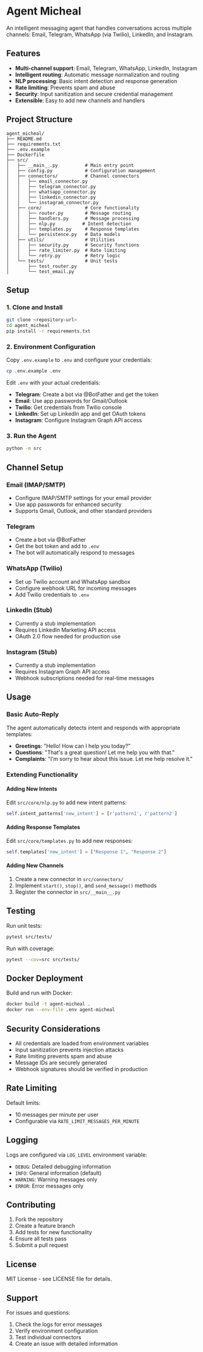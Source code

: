 # Agent Micheal

An intelligent messaging agent that handles conversations across multiple channels: Email, Telegram, WhatsApp (via Twilio), LinkedIn, and Instagram.

## Features

- **Multi-channel support**: Email, Telegram, WhatsApp, LinkedIn, Instagram
- **Intelligent routing**: Automatic message normalization and routing
- **NLP processing**: Basic intent detection and response generation
- **Rate limiting**: Prevents spam and abuse
- **Security**: Input sanitization and secure credential management
- **Extensible**: Easy to add new channels and handlers

## Project Structure

```
agent_micheal/
├── README.md
├── requirements.txt
├── .env.example
├── Dockerfile
├── src/
│   ├── __main__.py          # Main entry point
│   ├── config.py            # Configuration management
│   ├── connectors/          # Channel connectors
│   │   ├── email_connector.py
│   │   ├── telegram_connector.py
│   │   ├── whatsapp_connector.py
│   │   ├── linkedin_connector.py
│   │   └── instagram_connector.py
│   ├── core/                # Core functionality
│   │   ├── router.py        # Message routing
│   │   ├── handlers.py      # Message processing
│   │   ├── nlp.py          # Intent detection
│   │   ├── templates.py     # Response templates
│   │   └── persistence.py   # Data models
│   ├── utils/               # Utilities
│   │   ├── security.py      # Security functions
│   │   ├── rate_limiter.py  # Rate limiting
│   │   └── retry.py         # Retry logic
│   └── tests/               # Unit tests
│       ├── test_router.py
│       └── test_email.py
```

## Setup

### 1. Clone and Install

```bash
git clone <repository-url>
cd agent_micheal
pip install -r requirements.txt
```

### 2. Environment Configuration

Copy `.env.example` to `.env` and configure your credentials:

```bash
cp .env.example .env
```

Edit `.env` with your actual credentials:

- **Telegram**: Create a bot via @BotFather and get the token
- **Email**: Use app passwords for Gmail/Outlook
- **Twilio**: Get credentials from Twilio console
- **LinkedIn**: Set up LinkedIn app and get OAuth tokens
- **Instagram**: Configure Instagram Graph API access

### 3. Run the Agent

```bash
python -m src
```

## Channel Setup

### Email (IMAP/SMTP)
- Configure IMAP/SMTP settings for your email provider
- Use app passwords for enhanced security
- Supports Gmail, Outlook, and other standard providers

### Telegram
- Create a bot via @BotFather
- Get the bot token and add to `.env`
- The bot will automatically respond to messages

### WhatsApp (Twilio)
- Set up Twilio account and WhatsApp sandbox
- Configure webhook URL for incoming messages
- Add Twilio credentials to `.env`

### LinkedIn (Stub)
- Currently a stub implementation
- Requires LinkedIn Marketing API access
- OAuth 2.0 flow needed for production use

### Instagram (Stub)
- Currently a stub implementation
- Requires Instagram Graph API access
- Webhook subscriptions needed for real-time messages

## Usage

### Basic Auto-Reply
The agent automatically detects intent and responds with appropriate templates:

- **Greetings**: "Hello! How can I help you today?"
- **Questions**: "That's a great question! Let me help you with that."
- **Complaints**: "I'm sorry to hear about this issue. Let me help resolve it."

### Extending Functionality

#### Adding New Intents
Edit `src/core/nlp.py` to add new intent patterns:

```python
self.intent_patterns['new_intent'] = [r'pattern1', r'pattern2']
```

#### Adding Response Templates
Edit `src/core/templates.py` to add new responses:

```python
self.templates['new_intent'] = ["Response 1", "Response 2"]
```

#### Adding New Channels
1. Create a new connector in `src/connectors/`
2. Implement `start()`, `stop()`, and `send_message()` methods
3. Register the connector in `src/__main__.py`

## Testing

Run unit tests:

```bash
pytest src/tests/
```

Run with coverage:

```bash
pytest --cov=src src/tests/
```

## Docker Deployment

Build and run with Docker:

```bash
docker build -t agent-micheal .
docker run --env-file .env agent-micheal
```

## Security Considerations

- All credentials are loaded from environment variables
- Input sanitization prevents injection attacks
- Rate limiting prevents spam and abuse
- Message IDs are securely generated
- Webhook signatures should be verified in production

## Rate Limiting

Default limits:
- 10 messages per minute per user
- Configurable via `RATE_LIMIT_MESSAGES_PER_MINUTE`

## Logging

Logs are configured via `LOG_LEVEL` environment variable:
- `DEBUG`: Detailed debugging information
- `INFO`: General information (default)
- `WARNING`: Warning messages only
- `ERROR`: Error messages only

## Contributing

1. Fork the repository
2. Create a feature branch
3. Add tests for new functionality
4. Ensure all tests pass
5. Submit a pull request

## License

MIT License - see LICENSE file for details.

## Support

For issues and questions:
1. Check the logs for error messages
2. Verify environment configuration
3. Test individual connectors
4. Create an issue with detailed information